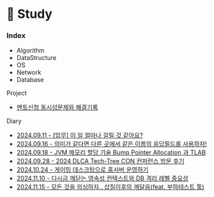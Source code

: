 # 📖 Study

### Index

* Algorithm
* DataStructure
* OS
* Network
* Database

Project
* [멘토신청 동시성문제와 해결기록](https://velog.io/@kmss6905/%EB%A9%98%ED%86%A0-%EC%8B%A0%EC%B2%AD-%EA%B8%B0%EB%8A%A5-%EB%8F%99%EC%8B%9C%EC%84%B1-%EC%9D%B4%EC%8A%88-%EB%AC%B8%EC%A0%9C-%ED%95%B4%EA%B2%B0%EA%B8%B0-1)

Diary

* [2024.09.11 - \[업무\] 이 일 얼마나 걸릴 것 같아요? ](/docs/빅테크%20수석%20개발자가%20알려주는%20일(코딩)%20잘하는%20방법.md)
* [2024.09.16 - 의미가 같다면 다른 곳에서 같은 이름의 응답필드를 사용하자!](/docs/의미가%20완벽하게%20같다면%20응답%20필드%20이름도%20같게하자.md)
* [2024.09.18 - JVM 메모리 할당 기술 Bump Pointer Allocation 과 TLAB](/docs/JVM%20Bump%20pointer%20allocation%20and%20Thread-Local%20Allocation%20Buffer.md)
* [2024.09.28 - 2024 DLCA Tech-Tree CON 컨퍼런스 방문 후기](/docs/2024%20DLCA%20Tech-Tree%20CON%20컨퍼런스%20후기.md)
* [2024.10.24 - 게이밍 데스크탑으로 홈서버 운영하기](/docs/게이밍%20데스크탑으로%20홈서버%20운영하기.md)
* [2024.11.10 - 다시금 깨닫는 영속성 컨텍스트와 DB 격리 레벨 중요성](/docs/다시%20깨닫는%20영속성%20컨텍스트의%20중요성.md)
* [2024.11.15 - 모든 것을 의심하자.. 삽질이후의 깨달음(feat. 부하테스트 툴)](/docs/모든%20것을%20의심하자.%20삽질이후..%20(feat.%20부하테스트%20툴).md)